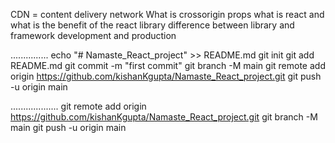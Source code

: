 CDN = content delivery network
What is crossorigin
props
what is react and what is the benefit of the react library
difference between library and framework
development and production 


...............
echo "# Namaste_React_project" >> README.md
git init
git add README.md
git commit -m "first commit"
git branch -M main
git remote add origin https://github.com/kishanKgupta/Namaste_React_project.git
git push -u origin main

...................
git remote add origin https://github.com/kishanKgupta/Namaste_React_project.git
git branch -M main
git push -u origin main